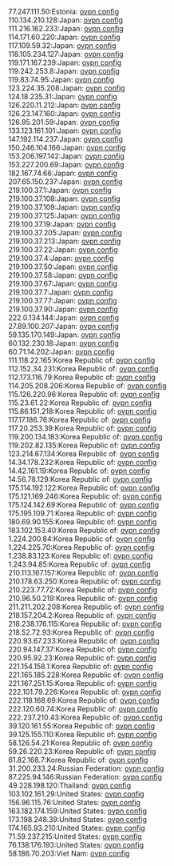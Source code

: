 77.247.111.50:Estonia: [ovpn config](vpn/77_247_111_50.ovpn)  
110.134.210.128:Japan: [ovpn config](vpn/110_134_210_128.ovpn)  
111.216.162.233:Japan: [ovpn config](vpn/111_216_162_233.ovpn)  
114.171.60.220:Japan: [ovpn config](vpn/114_171_60_220.ovpn)  
117.109.59.32:Japan: [ovpn config](vpn/117_109_59_32.ovpn)  
118.105.234.127:Japan: [ovpn config](vpn/118_105_234_127.ovpn)  
119.171.167.239:Japan: [ovpn config](vpn/119_171_167_239.ovpn)  
119.242.253.8:Japan: [ovpn config](vpn/119_242_253_8.ovpn)  
119.83.74.95:Japan: [ovpn config](vpn/119_83_74_95.ovpn)  
123.224.35.208:Japan: [ovpn config](vpn/123_224_35_208.ovpn)  
124.18.235.31:Japan: [ovpn config](vpn/124_18_235_31.ovpn)  
126.220.11.212:Japan: [ovpn config](vpn/126_220_11_212.ovpn)  
126.23.147.160:Japan: [ovpn config](vpn/126_23_147_160.ovpn)  
126.95.201.59:Japan: [ovpn config](vpn/126_95_201_59.ovpn)  
133.123.161.101:Japan: [ovpn config](vpn/133_123_161_101.ovpn)  
147.192.114.237:Japan: [ovpn config](vpn/147_192_114_237.ovpn)  
150.246.104.166:Japan: [ovpn config](vpn/150_246_104_166.ovpn)  
153.206.197.142:Japan: [ovpn config](vpn/153_206_197_142.ovpn)  
153.227.200.69:Japan: [ovpn config](vpn/153_227_200_69.ovpn)  
182.167.74.66:Japan: [ovpn config](vpn/182_167_74_66.ovpn)  
207.65.150.237:Japan: [ovpn config](vpn/207_65_150_237.ovpn)  
219.100.37.1:Japan: [ovpn config](vpn/219_100_37_1.ovpn)  
219.100.37.108:Japan: [ovpn config](vpn/219_100_37_108.ovpn)  
219.100.37.109:Japan: [ovpn config](vpn/219_100_37_109.ovpn)  
219.100.37.125:Japan: [ovpn config](vpn/219_100_37_125.ovpn)  
219.100.37.19:Japan: [ovpn config](vpn/219_100_37_19.ovpn)  
219.100.37.205:Japan: [ovpn config](vpn/219_100_37_205.ovpn)  
219.100.37.213:Japan: [ovpn config](vpn/219_100_37_213.ovpn)  
219.100.37.22:Japan: [ovpn config](vpn/219_100_37_22.ovpn)  
219.100.37.4:Japan: [ovpn config](vpn/219_100_37_4.ovpn)  
219.100.37.50:Japan: [ovpn config](vpn/219_100_37_50.ovpn)  
219.100.37.58:Japan: [ovpn config](vpn/219_100_37_58.ovpn)  
219.100.37.67:Japan: [ovpn config](vpn/219_100_37_67.ovpn)  
219.100.37.7:Japan: [ovpn config](vpn/219_100_37_7.ovpn)  
219.100.37.77:Japan: [ovpn config](vpn/219_100_37_77.ovpn)  
219.100.37.90:Japan: [ovpn config](vpn/219_100_37_90.ovpn)  
222.0.134.144:Japan: [ovpn config](vpn/222_0_134_144.ovpn)  
27.89.100.207:Japan: [ovpn config](vpn/27_89_100_207.ovpn)  
59.135.170.149:Japan: [ovpn config](vpn/59_135_170_149.ovpn)  
60.132.230.18:Japan: [ovpn config](vpn/60_132_230_18.ovpn)  
60.71.14.202:Japan: [ovpn config](vpn/60_71_14_202.ovpn)  
111.118.22.165:Korea Republic of: [ovpn config](vpn/111_118_22_165.ovpn)  
112.152.34.231:Korea Republic of: [ovpn config](vpn/112_152_34_231.ovpn)  
112.173.116.79:Korea Republic of: [ovpn config](vpn/112_173_116_79.ovpn)  
114.205.208.206:Korea Republic of: [ovpn config](vpn/114_205_208_206.ovpn)  
115.126.220.96:Korea Republic of: [ovpn config](vpn/115_126_220_96.ovpn)  
115.23.61.22:Korea Republic of: [ovpn config](vpn/115_23_61_22.ovpn)  
115.86.151.218:Korea Republic of: [ovpn config](vpn/115_86_151_218.ovpn)  
117.17.186.76:Korea Republic of: [ovpn config](vpn/117_17_186_76.ovpn)  
117.20.253.39:Korea Republic of: [ovpn config](vpn/117_20_253_39.ovpn)  
119.200.134.183:Korea Republic of: [ovpn config](vpn/119_200_134_183.ovpn)  
119.202.82.135:Korea Republic of: [ovpn config](vpn/119_202_82_135.ovpn)  
123.214.67.134:Korea Republic of: [ovpn config](vpn/123_214_67_134.ovpn)  
14.34.178.232:Korea Republic of: [ovpn config](vpn/14_34_178_232.ovpn)  
14.42.161.19:Korea Republic of: [ovpn config](vpn/14_42_161_19.ovpn)  
14.56.78.129:Korea Republic of: [ovpn config](vpn/14_56_78_129.ovpn)  
175.114.192.122:Korea Republic of: [ovpn config](vpn/175_114_192_122.ovpn)  
175.121.169.246:Korea Republic of: [ovpn config](vpn/175_121_169_246.ovpn)  
175.124.142.69:Korea Republic of: [ovpn config](vpn/175_124_142_69.ovpn)  
175.195.109.71:Korea Republic of: [ovpn config](vpn/175_195_109_71.ovpn)  
180.69.90.155:Korea Republic of: [ovpn config](vpn/180_69_90_155.ovpn)  
183.102.153.40:Korea Republic of: [ovpn config](vpn/183_102_153_40.ovpn)  
1.224.200.84:Korea Republic of: [ovpn config](vpn/1_224_200_84.ovpn)  
1.224.225.70:Korea Republic of: [ovpn config](vpn/1_224_225_70.ovpn)  
1.238.83.123:Korea Republic of: [ovpn config](vpn/1_238_83_123.ovpn)  
1.243.94.85:Korea Republic of: [ovpn config](vpn/1_243_94_85.ovpn)  
210.113.167.157:Korea Republic of: [ovpn config](vpn/210_113_167_157.ovpn)  
210.178.63.250:Korea Republic of: [ovpn config](vpn/210_178_63_250.ovpn)  
210.223.77.72:Korea Republic of: [ovpn config](vpn/210_223_77_72.ovpn)  
210.96.50.219:Korea Republic of: [ovpn config](vpn/210_96_50_219.ovpn)  
211.211.202.208:Korea Republic of: [ovpn config](vpn/211_211_202_208.ovpn)  
218.157.204.2:Korea Republic of: [ovpn config](vpn/218_157_204_2.ovpn)  
218.238.176.115:Korea Republic of: [ovpn config](vpn/218_238_176_115.ovpn)  
218.52.72.93:Korea Republic of: [ovpn config](vpn/218_52_72_93.ovpn)  
220.93.67.233:Korea Republic of: [ovpn config](vpn/220_93_67_233.ovpn)  
220.94.147.37:Korea Republic of: [ovpn config](vpn/220_94_147_37.ovpn)  
220.95.92.23:Korea Republic of: [ovpn config](vpn/220_95_92_23.ovpn)  
221.154.158.1:Korea Republic of: [ovpn config](vpn/221_154_158_1.ovpn)  
221.165.185.228:Korea Republic of: [ovpn config](vpn/221_165_185_228.ovpn)  
221.167.251.15:Korea Republic of: [ovpn config](vpn/221_167_251_15.ovpn)  
222.101.79.226:Korea Republic of: [ovpn config](vpn/222_101_79_226.ovpn)  
222.118.168.69:Korea Republic of: [ovpn config](vpn/222_118_168_69.ovpn)  
222.120.60.74:Korea Republic of: [ovpn config](vpn/222_120_60_74.ovpn)  
222.237.210.43:Korea Republic of: [ovpn config](vpn/222_237_210_43.ovpn)  
39.120.161.55:Korea Republic of: [ovpn config](vpn/39_120_161_55.ovpn)  
39.125.155.110:Korea Republic of: [ovpn config](vpn/39_125_155_110.ovpn)  
58.126.54.21:Korea Republic of: [ovpn config](vpn/58_126_54_21.ovpn)  
59.26.220.23:Korea Republic of: [ovpn config](vpn/59_26_220_23.ovpn)  
61.82.168.7:Korea Republic of: [ovpn config](vpn/61_82_168_7.ovpn)  
31.200.233.24:Russian Federation: [ovpn config](vpn/31_200_233_24.ovpn)  
87.225.94.146:Russian Federation: [ovpn config](vpn/87_225_94_146.ovpn)  
49.228.198.120:Thailand: [ovpn config](vpn/49_228_198_120.ovpn)  
103.102.161.29:United States: [ovpn config](vpn/103_102_161_29.ovpn)  
156.96.115.76:United States: [ovpn config](vpn/156_96_115_76.ovpn)  
163.182.174.159:United States: [ovpn config](vpn/163_182_174_159.ovpn)  
173.198.248.39:United States: [ovpn config](vpn/173_198_248_39.ovpn)  
174.165.93.210:United States: [ovpn config](vpn/174_165_93_210.ovpn)  
71.59.237.215:United States: [ovpn config](vpn/71_59_237_215.ovpn)  
76.138.176.193:United States: [ovpn config](vpn/76_138_176_193.ovpn)  
58.186.70.203:Viet Nam: [ovpn config](vpn/58_186_70_203.ovpn)  
